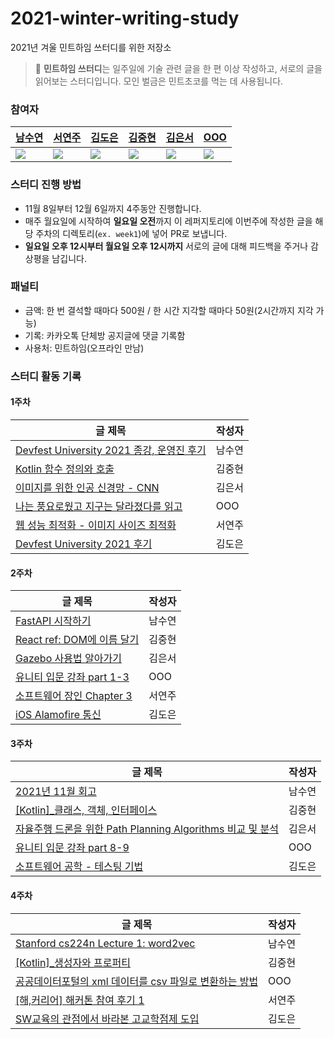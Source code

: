 # 2021-winter-writing-study
2021년 겨울 민트하임 쓰터디를 위한 저장소

> 🌿 **민트하임 쓰터디**는 일주일에 기술 관련 글을 한 편 이상 작성하고, 서로의 글을 읽어보는 스터디입니다. 모인 벌금은 민트초코를 먹는 데 사용됩니다.

### 참여자
|[남수연](https://github.com/mori8)|[서연주](https://github.com/yeonjuSeo)|[김도은](https://github.com/whaeundo25)|[김중현](https://github.com/JoongHyun-Kim)|[김은서](https://github.com/eunseo22mv)|[OOO](https://github.com/ekgus9701)|
|---|---|---|---|---|---|
|<img src="https://github.com/mori8.png">|<img src="https://github.com/yeonjuSeo.png">|<img src="https://github.com/whaeundo25.png">|<img src="https://github.com/JoongHyun-Kim.png">|<img src="https://github.com/eunseo22mv.png">|<img src="https://github.com/ekgus9701.png">|


### 스터디 진행 방법
- 11월 8일부터 12월 6일까지 4주동안 진행합니다.
- 매주 월요일에 시작하여 **일요일 오전**까지 이 레퍼지토리에 이번주에 작성한 글을 해당 주차의 디렉토리(`ex. week1`)에 넣어 PR로 보냅니다.
- **일요일 오후 12시부터 월요일 오후 12시까지** 서로의 글에 대해 피드백을 주거나 감상평을 남깁니다.

### 패널티
- 금액: 한 번 결석할 때마다 500원 / 한 시간 지각할 때마다 50원(2시간까지 지각 가능)
- 기록: 카카오톡 단체방 공지글에 댓글 기록함
- 사용처: 민트하임(오프라인 만남)

### 스터디 활동 기록

#### 1주차
|글 제목|작성자|
|-----|-----|
|[Devfest University 2021 종강, 운영진 후기](https://github.com/mint-sstudy/2021-winter-writing-study/blob/main/week1/Devfest%20University%202021%20%EC%A2%85%EA%B0%95%2C%20%EC%9A%B4%EC%98%81%EC%A7%84%20%ED%9B%84%EA%B8%B0.md)|남수연|
|[Kotlin 함수 정의와 호출](https://github.com/mint-sstudy/2021-winter-writing-study/blob/main/week1/Kotlin_%ED%95%A8%EC%88%98%20%EC%A0%95%EC%9D%98%EC%99%80%20%ED%98%B8%EC%B6%9C.md)|김중현|
|[이미지를 위한 인공 신경망 - CNN](https://github.com/mint-sstudy/2021-winter-writing-study/blob/main/week1/%5B1%EC%A3%BC%EC%B0%A8%5D%20%EC%9D%B4%EB%AF%B8%EC%A7%80%EB%A5%BC%20%EC%9C%84%ED%95%9C%20%EC%9D%B8%EA%B3%B5%20%EC%8B%A0%EA%B2%BD%EB%A7%9D_CNN(Convolutional%20Neural%20Networks)%20%EC%95%8C%EC%95%84%EA%B0%80%EA%B8%B0.md)|김은서|
|[나는 풍요로웠고 지구는 달라졌다를 읽고](https://github.com/mint-sstudy/2021-winter-writing-study/blob/main/week1/%EB%82%98%EB%8A%94%20%ED%92%8D%EC%9A%94%EB%A1%9C%EC%9B%A0%EA%B3%A0%20%EC%A7%80%EA%B5%AC%EB%8A%94%20%EB%8B%AC%EB%9D%BC%EC%A1%8C%EB%8B%A4%EB%A5%BC%20%EC%9D%BD%EA%B3%A0.md)|OOO|
|[웹 성능 최적화 - 이미지 사이즈 최적화](https://github.com/mint-sstudy/2021-winter-writing-study/blob/main/week1/%EC%9D%B4%EB%AF%B8%EC%A7%80_%EC%82%AC%EC%9D%B4%EC%A6%88_%EC%B5%9C%EC%A0%81%ED%99%94.md)|서연주|
|[Devfest University 2021 후기](https://github.com/mint-sstudy/2021-winter-writing-study/blob/main/week1/DevFest%20University%202021%20%ED%9B%84%EA%B8%B0.md)|김도은|


#### 2주차
|글 제목|작성자|
|-----|-----|
|[FastAPI 시작하기](https://github.com/mint-sstudy/2021-winter-writing-study/blob/main/week2/fastapi%20%EC%8B%9C%EC%9E%91%ED%95%98%EA%B8%B0.md)|남수연|
|[React ref: DOM에 이름 달기](https://github.com/mint-sstudy/2021-winter-writing-study/blob/main/week2/react_ref.md)|김중현|
|[Gazebo 사용법 알아가기](https://github.com/mint-sstudy/2021-winter-writing-study/blob/main/week2/%5B2%EC%A3%BC%EC%B0%A8%5D%20Gazebo%20%EC%82%AC%EC%9A%A9%EB%B2%95%20%EC%95%8C%EC%95%84%EA%B0%80%EA%B8%B0.md)|김은서|
|[유니티 입문 강좌 part 1-3](https://github.com/mint-sstudy/2021-winter-writing-study/blob/main/week2/%5B2%EC%A3%BC%EC%B0%A8%5D%20%EC%9C%A0%EB%8B%88%ED%8B%B0%20%EC%9E%85%EB%AC%B8%EA%B0%95%EC%A2%8C%20chap1-3.md)|OOO|
|[소프트웨어 장인 Chapter 3](https://github.com/mint-sstudy/2021-winter-writing-study/blob/main/week2/%EC%86%8C%ED%94%84%ED%8A%B8%EC%9B%A8%EC%96%B4%EC%9E%A5%EC%9D%B8Ch3.md)|서연주|
|[iOS Alamofire 통신](https://github.com/mint-sstudy/2021-winter-writing-study/blob/main/week2/Alamofire%20%ED%86%B5%EC%8B%A0.md)|김도은|


#### 3주차
|글 제목|작성자|
|-----|-----|
|[2021년 11월 회고](https://github.com/mint-sstudy/2021-winter-writing-study/blob/main/week3/2021%EB%85%84%2011%EC%9B%94%20%ED%9A%8C%EA%B3%A0.md)|남수연|
|[[Kotlin]_클래스, 객체, 인터페이스](https://github.com/mint-sstudy/2021-winter-writing-study/blob/main/week3/Kotlin_%ED%81%B4%EB%9E%98%EC%8A%A4%2C%20%EA%B0%9D%EC%B2%B4%2C%20%EC%9D%B8%ED%84%B0%ED%8E%98%EC%9D%B4%EC%8A%A4.md)|김중현|
|[자율주행 드론을 위한 Path Planning Algorithms 비교 및 분석](https://github.com/mint-sstudy/2021-winter-writing-study/blob/main/week3/%5B3%EC%A3%BC%EC%B0%A8%5D%20%EC%9E%90%EC%9C%A8%EC%A3%BC%ED%96%89%20%EB%93%9C%EB%A1%A0%EC%9D%84%20%EC%9C%84%ED%95%9C%20Path%20Planning%20Algorithms%20%EB%B9%84%EA%B5%90%20%EB%B0%8F%20%EB%B6%84%EC%84%9D.md)|김은서|
|[유니티 입문 강좌 part 8-9](https://github.com/mint-sstudy/2021-winter-writing-study/blob/main/week3/%5B3%EC%A3%BC%EC%B0%A8%5D%20%EC%9C%A0%EB%8B%88%ED%8B%B0%20%EC%9E%85%EB%AC%B8%EA%B0%95%EC%A2%8C%20chap%208-9%20.md)|OOO|
|[소프트웨어 공학 - 테스팅 기법](https://github.com/mint-sstudy/2021-winter-writing-study/blob/main/week3/%5B3%EC%A3%BC%EC%B0%A8%5D%20%EC%86%8C%ED%94%84%ED%8A%B8%EC%9B%A8%EC%96%B4%20%EA%B3%B5%ED%95%99_%ED%85%8C%EC%8A%A4%ED%8C%85.md)|김도은|


#### 4주차
|글 제목|작성자|
|-----|-----|
|[Stanford cs224n Lecture 1: word2vec](https://github.com/mint-sstudy/2021-winter-writing-study/blob/main/week4/cs224n%20Lecture%201:%20word2vec.md)|남수연|
|[[Kotlin]_생성자와 프로퍼티](https://github.com/mint-sstudy/2021-winter-writing-study/blob/main/week4/Kotlin_%EC%83%9D%EC%84%B1%EC%9E%90%EC%99%80%20%ED%94%84%EB%A1%9C%ED%8D%BC%ED%8B%B0.md)|김중현|
|[공공데이터포털의 xml 데이터를 csv 파일로 변환하는 방법](https://github.com/mint-sstudy/2021-winter-writing-study/blob/main/week4/%EA%B3%B5%EA%B3%B5%EB%8D%B0%EC%9D%B4%ED%84%B0%ED%8F%AC%ED%84%B8%EC%9D%98%20xml%20%EB%8D%B0%EC%9D%B4%ED%84%B0%EB%A5%BC%20csv%20%ED%8C%8C%EC%9D%BC%EB%A1%9C%20%EB%B3%80%ED%99%98%ED%95%98%EB%8A%94%20%EB%B0%A9%EB%B2%95.md)|OOO|
|[[해,커리어] 해커톤 참여 후기 1](https://github.com/mint-sstudy/2021-winter-writing-study/blob/main/week4/%5B4%EC%A3%BC%EC%B0%A8%5D%20%5B%ED%95%B4%2C%EC%BB%A4%EB%A6%AC%EC%96%B4%5D%20%ED%95%B4%EC%BB%A4%ED%86%A4%20%EC%B0%B8%EC%97%AC%20%ED%9B%84%EA%B8%B0%201.md)|서연주|
|[SW교육의 관점에서 바라본 고교학점제 도입](https://github.com/mint-sstudy/2021-winter-writing-study/blob/main/week4/%5B4%EC%A3%BC%EC%B0%A8%5D%20SW%EA%B5%90%EC%9C%A1%EC%9D%98%20%EA%B4%80%EC%A0%90%EC%97%90%EC%84%9C%20%EB%B0%94%EB%9D%BC%EB%B3%B8%20%EA%B3%A0%EA%B5%90%ED%95%99%EC%A0%90%EC%A0%9C%20%EB%8F%84%EC%9E%85.md)|김도은|

